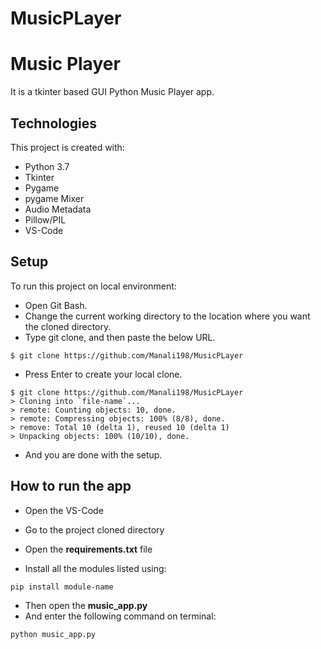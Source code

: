 # MusicPLayer
# Music Player
It is a tkinter based GUI Python Music Player app.

## Technologies
This project is created with:
* Python 3.7
* Tkinter
* Pygame
* pygame Mixer
* Audio Metadata
* Pillow/PIL
* VS-Code

## Setup
To run this project on local environment:
* Open Git Bash.
* Change the current working directory to the location where you want the cloned directory.
* Type git clone, and then paste the below URL.

```
$ git clone https://github.com/Manali198/MusicPLayer
```

* Press Enter to create your local clone.

```
$ git clone https://github.com/Manali198/MusicPLayer
> Cloning into `file-name`...
> remote: Counting objects: 10, done.
> remote: Compressing objects: 100% (8/8), done.
> remove: Total 10 (delta 1), reused 10 (delta 1)
> Unpacking objects: 100% (10/10), done.
```
* And you are done with the setup.

## How to run the app
* Open the VS-Code
* Go to the project cloned directory

* Open the **requirements.txt** file
* Install all the modules listed using:
 ```
 pip install module-name
 ```
* Then open the **music_app.py**
* And enter the following command on terminal:
```
python music_app.py
```